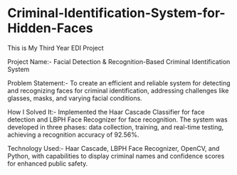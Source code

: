 # Criminal-Identification-System-for-Hidden-Faces
This is My Third Year EDI Project 

Project Name:- Facial Detection & Recognition-Based Criminal Identification System

Problem Statement:- To create an efficient and reliable system for detecting and recognizing faces for criminal identification, addressing challenges like glasses, masks, and varying facial conditions.

How I Solved It:- Implemented the Haar Cascade Classifier for face detection and LBPH Face Recognizer for face recognition. The system was developed in three phases: data collection, training, and real-time testing, achieving a recognition accuracy of 92.56%.

Technology Used:- Haar Cascade, LBPH Face Recognizer, OpenCV, and Python, with capabilities to display criminal names and confidence scores for enhanced public safety.
